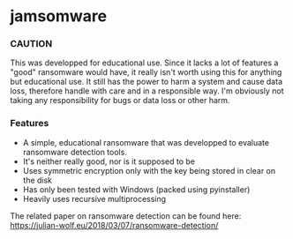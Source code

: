 # jamsomware

### CAUTION
This was developped for educational use. Since it lacks a lot of features a "good" ransomware would have, it really isn't worth using this for anything but educational use. It still has the power to harm a system and cause data loss, therefore handle with care and in a responsible way. I'm obviously not taking any responsibility for bugs or data loss or other harm.

### Features
* A simple, educational ransomware that was developped to evaluate ransomware detection tools.
* It's neither really good, nor is it supposed to be
* Uses symmetric encryption only with the key being stored in clear on the disk
* Has only been tested with Windows (packed using pyinstaller)
* Heavily uses recursive multiprocessing

The related paper on ransomware detection can be found here:  https://julian-wolf.eu/2018/03/07/ransomware-detection/

